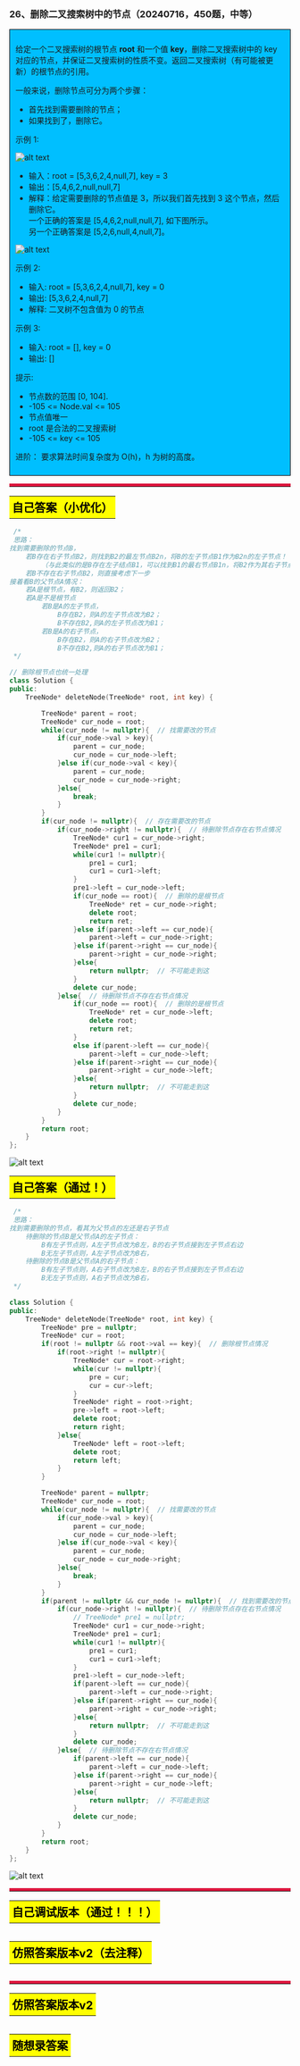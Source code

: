 ### 26、删除二叉搜索树中的节点（20240716，450题，中等）
<div style="border: 1px solid black; padding: 10px; background-color: #00BFFF;">

给定一个二叉搜索树的根节点 **root** 和一个值 **key**，删除二叉搜索树中的 key 对应的节点，并保证二叉搜索树的性质不变。返回二叉搜索树（有可能被更新）的根节点的引用。

一般来说，删除节点可分为两个步骤：

- 首先找到需要删除的节点；  
- 如果找到了，删除它。
 

示例 1:

![alt text](image/2fe2c40f9f0ea6321efc0214788e1a2.png)

- 输入：root = [5,3,6,2,4,null,7], key = 3
- 输出：[5,4,6,2,null,null,7]
- 解释：给定需要删除的节点值是 3，所以我们首先找到 3 这个节点，然后删除它。  
一个正确的答案是 [5,4,6,2,null,null,7], 如下图所示。  
另一个正确答案是 [5,2,6,null,4,null,7]。 

![alt text](image/0a0d3239d90eaa6ad650aa6d1e7ec23.png)

示例 2:

- 输入: root = [5,3,6,2,4,null,7], key = 0
- 输出: [5,3,6,2,4,null,7]
- 解释: 二叉树不包含值为 0 的节点

示例 3:

- 输入: root = [], key = 0
- 输出: []
 

提示:

- 节点数的范围 [0, 104].
- -105 <= Node.val <= 105
- 节点值唯一
- root 是合法的二叉搜索树
- -105 <= key <= 105
 

进阶： 要求算法时间复杂度为 O(h)，h 为树的高度。

  </p>
</div>

<hr style="border-top: 5px solid #DC143C;">

<table>
  <tr>
    <td bgcolor="Yellow" style="padding: 5px; border: 0px solid black;">
      <span style="font-weight: bold; font-size: 20px;color: black;">
      自己答案（小优化）
      </span>
    </td>
  </tr>
</table>

```C++
 /*
 思路：
找到需要删除的节点B，
    若B存在右子节点B2，则找到B2的最左节点B2n，将B的左子节点B1作为B2n的左子节点！
        （与此类似的是B存在左子结点B1，可以找到B1的最右节点B1n，将B2作为其右子节点插入）
    若B不存在右子节点B2，则直接考虑下一步
接着看B的父节点A情况：
    若A是根节点，有B2，则返回B2；
    若A是不是根节点
        若B是A的左子节点，
            B存在B2，则A的左子节点改为B2；
            B不存在B2,则A的左子节点改为B1；
        若B是A的右子节点，
            B存在B2，则A的右子节点改为B2；
            B不存在B2,则A的右子节点改为B1；
 */

// 删除根节点也统一处理
class Solution {
public:
    TreeNode* deleteNode(TreeNode* root, int key) {

        TreeNode* parent = root;
        TreeNode* cur_node = root;
        while(cur_node != nullptr){  // 找需要改的节点
            if(cur_node->val > key){
                parent = cur_node;
                cur_node = cur_node->left;
            }else if(cur_node->val < key){
                parent = cur_node;
                cur_node = cur_node->right;
            }else{
                break;
            }
        }
        if(cur_node != nullptr){  // 存在需要改的节点 
            if(cur_node->right != nullptr){  // 待删除节点存在右节点情况
                TreeNode* cur1 = cur_node->right;
                TreeNode* pre1 = cur1;
                while(cur1 != nullptr){
                    pre1 = cur1;
                    cur1 = cur1->left;
                }
                pre1->left = cur_node->left;
                if(cur_node == root){  // 删除的是根节点
                    TreeNode* ret = cur_node->right;
                    delete root;
                    return ret;
                }else if(parent->left == cur_node){
                    parent->left = cur_node->right;
                }else if(parent->right == cur_node){
                    parent->right = cur_node->right;
                }else{
                    return nullptr;  // 不可能走到这
                }
                delete cur_node;
            }else{  // 待删除节点不存在右节点情况
                if(cur_node == root){  // 删除的是根节点
                    TreeNode* ret = cur_node->left;
                    delete root;
                    return ret;
                }
                else if(parent->left == cur_node){
                    parent->left = cur_node->left;
                }else if(parent->right == cur_node){
                    parent->right = cur_node->left;
                }else{
                    return nullptr;  // 不可能走到这
                }
                delete cur_node;
            }
        }
        return root;
    }
};
```
![alt text](image/4986793fac808d83953ed540fc865c7.png)
<table>
  <tr>
    <td bgcolor="Yellow" style="padding: 5px; border: 0px solid black;">
      <span style="font-weight: bold; font-size: 20px;color: black;">
      自己答案（通过！）
      </span>
    </td>
  </tr>
</table>

```C++
 /*
 思路：
找到需要删除的节点，看其为父节点的左还是右子节点
    待删除的节点B是父节点A的左子节点：
        B有左子节点则，A左子节点改为B左，B的右子节点接到左子节点右边
        B无左子节点则，A左子节点改为B右，
    待删除的节点B是父节点A的右子节点：
        B有左子节点则，A右子节点改为B左，B的右子节点接到左子节点右边
        B无左子节点则，A右子节点改为B右，
 */

class Solution {
public:
    TreeNode* deleteNode(TreeNode* root, int key) {
        TreeNode* pre = nullptr;
        TreeNode* cur = root;
        if(root != nullptr && root->val == key){  // 删除根节点情况
            if(root->right != nullptr){
                TreeNode* cur = root->right;
                while(cur != nullptr){
                    pre = cur;
                    cur = cur->left;
                }
                TreeNode* right = root->right;
                pre->left = root->left;
                delete root;
                return right;
            }else{
                TreeNode* left = root->left;
                delete root;
                return left;
            }
        }

        TreeNode* parent = nullptr;
        TreeNode* cur_node = root;
        while(cur_node != nullptr){  // 找需要改的节点
            if(cur_node->val > key){
                parent = cur_node;
                cur_node = cur_node->left;
            }else if(cur_node->val < key){
                parent = cur_node;
                cur_node = cur_node->right;
            }else{
                break;
            }
        }
        if(parent != nullptr && cur_node != nullptr){  // 找到需要改的节点 
            if(cur_node->right != nullptr){  // 待删除节点存在右节点情况
                // TreeNode* pre1 = nullptr;
                TreeNode* cur1 = cur_node->right;
                TreeNode* pre1 = cur1;
                while(cur1 != nullptr){
                    pre1 = cur1;
                    cur1 = cur1->left;
                }
                pre1->left = cur_node->left;
                if(parent->left == cur_node){
                    parent->left = cur_node->right;
                }else if(parent->right == cur_node){
                    parent->right = cur_node->right;
                }else{
                    return nullptr;  // 不可能走到这
                }
                delete cur_node;
            }else{  // 待删除节点不存在右节点情况
                if(parent->left == cur_node){
                    parent->left = cur_node->left;
                }else if(parent->right == cur_node){
                    parent->right = cur_node->left;
                }else{
                    return nullptr;  // 不可能走到这
                }
                delete cur_node;
            }
        }
        return root;
    }
};
```
![alt text](image/202d1d80ca75435079f8bc23bb57019.png)



<hr style="border-top: 5px solid #DC143C;">

<table>
  <tr>
    <td bgcolor="Yellow" style="padding: 5px; border: 0px solid black;">
      <span style="font-weight: bold; font-size: 20px;color: black;">
      自己调试版本（通过！！！）
      </span>
    </td>
  </tr>
</table>

```C++


```

<table>
  <tr>
    <td bgcolor="Yellow" style="padding: 5px; border: 0px solid black;">
      <span style="font-weight: bold; font-size: 20px;color: black;">
      仿照答案版本v2（去注释）
      </span>
    </td>
  </tr>
</table>

```C++


```

<hr style="border-top: 5px solid #DC143C;">

<table>
  <tr>
    <td bgcolor="Yellow" style="padding: 5px; border: 0px solid black;">
      <span style="font-weight: bold; font-size: 20px;color: black;">
      仿照答案版本v2
      </span>
    </td>
  </tr>
</table>

```C++


```

<table>
  <tr>
    <td bgcolor="Yellow" style="padding: 5px; border: 0px solid black;">
      <span style="font-weight: bold; font-size: 20px;color: black;">
      随想录答案
      </span>
    </td>
  </tr>
</table>

```C++


```
